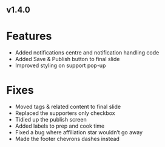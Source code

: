 v1.4.0
---

# Features

- Added notifications centre and notification handling code
- Added Save & Publish button to final slide
- Improved styling on support pop-up

# Fixes

- Moved tags & related content to final slide
- Replaced the supporters only checkbox
- Tidied up the publish screen
- Added labels to prep and cook time
- Fixed a bug where affiliation star wouldn’t go away
- Made the footer chevrons dashes instead
